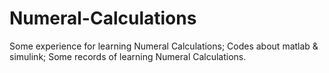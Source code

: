 # Numeral-Calculations
Some experience for learning Numeral Calculations;
Codes about matlab & simulink;
Some records of learning Numeral Calculations.
